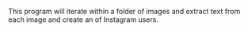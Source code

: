 This program will iterate within a folder of images and extract text from each image and create an of Instagram users.
